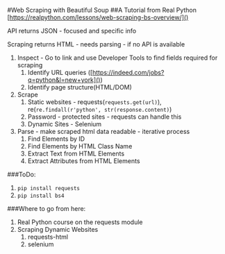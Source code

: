 #Web Scraping with Beautiful Soup
##A Tutorial from Real Python
[https://realpython.com/lessons/web-scraping-bs-overview/]()

API returns JSON - focused and specific info

Scraping returns HTML - needs parsing - if no API is available
1. Inspect - Go to link and use Developer Tools to find fields required for scraping
   1. Identify URL queries ([https://indeed.com/jobs?q=python&l=new+york]())
   2. Identify page structure(HTML/DOM)
2. Scrape
   1. Static websites - requests(`requests.get(url)`), re(`re.findall(r'python', str(response.content)`)
   2. Password - protected sites - requests can handle this
   3. Dynamic Sites - Selenium
3. Parse - make scraped html data readable - iterative process
   1. Find Elements by ID
   2. Find Elements by HTML Class Name
   3. Extract Text from HTML Elements
   4. Extract Attributes from HTML Elements

###ToDo:
1. `pip install requests`
2. `pip install bs4`

###Where to go from here:
1. Real Python course on the requests module
2. Scraping Dynamic Websites
   1. requests-html
   2. selenium
